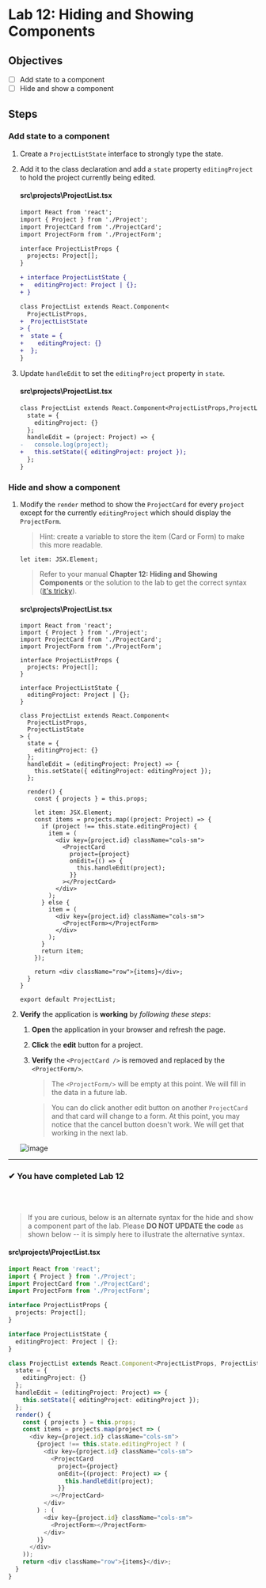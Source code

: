 # Lab 12: Hiding and Showing Components

## Objectives

- [ ] Add state to a component
- [ ] Hide and show a component

## Steps

### Add state to a component

1. Create a `ProjectListState` interface to strongly type the state.
2. Add it to the class declaration and add a `state` property `editingProject` to hold the project currently being edited.

   #### src\projects\ProjectList.tsx

   ```diff
   import React from 'react';
   import { Project } from './Project';
   import ProjectCard from './ProjectCard';
   import ProjectForm from './ProjectForm';

   interface ProjectListProps {
     projects: Project[];
   }

   + interface ProjectListState {
   +   editingProject: Project | {};
   + }

   class ProjectList extends React.Component<
     ProjectListProps,
   +  ProjectListState
   > {
   +  state = {
   +    editingProject: {}
   +  };
   }
   ```

3. Update `handleEdit` to set the `editingProject` property in `state`.

   #### src\projects\ProjectList.tsx

   ```diff
   class ProjectList extends React.Component<ProjectListProps,ProjectListState> {
     state = {
       editingProject: {}
     };
     handleEdit = (project: Project) => {
   -   console.log(project);
   +   this.setState({ editingProject: project });
     };
   }
   ```

### Hide and show a component

1. Modify the `render` method to show the `ProjectCard` for every `project` except for the currently `editingProject` which should display the `ProjectForm`.

   > Hint: create a variable to store the item (Card or Form) to make this more readable.

   ```tsx
   let item: JSX.Element;
   ```

   > Refer to your manual **Chapter 12: Hiding and Showing Components** or the solution to the lab to get the correct syntax ([it's tricky](https://youtu.be/l-O5IHVhWj0?t=79)).

   #### src\projects\ProjectList.tsx

   ```tsx
   import React from 'react';
   import { Project } from './Project';
   import ProjectCard from './ProjectCard';
   import ProjectForm from './ProjectForm';

   interface ProjectListProps {
     projects: Project[];
   }

   interface ProjectListState {
     editingProject: Project | {};
   }

   class ProjectList extends React.Component<
     ProjectListProps,
     ProjectListState
   > {
     state = {
       editingProject: {}
     };
     handleEdit = (editingProject: Project) => {
       this.setState({ editingProject: editingProject });
     };

     render() {
       const { projects } = this.props;

       let item: JSX.Element;
       const items = projects.map((project: Project) => {
         if (project !== this.state.editingProject) {
           item = (
             <div key={project.id} className="cols-sm">
               <ProjectCard
                 project={project}
                 onEdit={() => {
                   this.handleEdit(project);
                 }}
               ></ProjectCard>
             </div>
           );
         } else {
           item = (
             <div key={project.id} className="cols-sm">
               <ProjectForm></ProjectForm>
             </div>
           );
         }
         return item;
       });

       return <div className="row">{items}</div>;
     }
   }

   export default ProjectList;
   ```

2) **Verify** the application is **working** by _following these steps_:

   1. **Open** the application in your browser and refresh the page.
   2. **Click** the **edit** button for a project.
   3. **Verify** the `<ProjectCard />` is removed and replaced by the `<ProjectForm/>`.

      > The `<ProjectForm/>` will be empty at this point. We will fill in the data in a future lab.

      > You can do click another edit button on another `ProjectCard` and that card will change to a form. At this point, you may notice that the cancel button doesn't work. We will get that working in the next lab.

   ![image](https://user-images.githubusercontent.com/1474579/64925618-6b473700-d7c1-11e9-9cbc-f2899bc1968a.png)

---

### &#10004; You have completed Lab 12

<br/>
<br/>

> If you are curious, below is an alternate syntax for the hide and show a component part of the lab.
> Please **DO NOT UPDATE the code** as shown below -- it is simply here to illustrate the alternative syntax.

#### src\projects\ProjectList.tsx

```ts
import React from 'react';
import { Project } from './Project';
import ProjectCard from './ProjectCard';
import ProjectForm from './ProjectForm';

interface ProjectListProps {
  projects: Project[];
}

interface ProjectListState {
  editingProject: Project | {};
}

class ProjectList extends React.Component<ProjectListProps, ProjectListState> {
  state = {
    editingProject: {}
  };
  handleEdit = (editingProject: Project) => {
    this.setState({ editingProject: editingProject });
  };
  render() {
    const { projects } = this.props;
    const items = projects.map(project => (
      <div key={project.id} className="cols-sm">
        {project !== this.state.editingProject ? (
          <div key={project.id} className="cols-sm">
            <ProjectCard
              project={project}
              onEdit={(project: Project) => {
                this.handleEdit(project);
              }}
            ></ProjectCard>
          </div>
        ) : (
          <div key={project.id} className="cols-sm">
            <ProjectForm></ProjectForm>
          </div>
        )}
      </div>
    ));
    return <div className="row">{items}</div>;
  }
}
```
